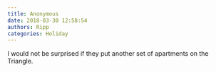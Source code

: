 ```yaml
---
title: Anonymous
date: 2018-03-30 12:58:54
authors: Ripp
categories: Holiday
---
```


 I would not be surprised if they put another set of apartments on the Triangle.